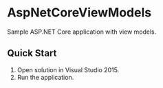 # AspNetCoreViewModels
Sample ASP.NET Core application with view models.

## Quick Start

1. Open solution in Visual Studio 2015.
2. Run the application.